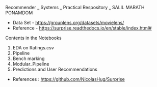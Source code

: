 Recommender _ Systems _ Practical Respository _ SALIL MARATH PONAMDOM 

- Data Set - https://grouplens.org/datasets/movielens/                                               
- Reference - https://surprise.readthedocs.io/en/stable/index.html#

Contents in the Notebooks  

1) EDA on Ratings.csv 
2) Pipeline 
3) Bench marking 
4) Modular_Pipeline
5) Predictions and User Recommendations 


- References : https://github.com/NicolasHug/Surprise
